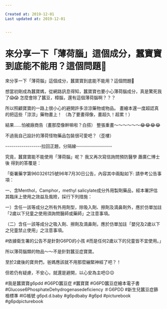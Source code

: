 ```yaml
---

Created at: 2019-12-01
Last updated at: 2019-12-01


---
```


# 來分享一下「薄荷腦」這個成分，蠶寶寶到底能不能用？這個問題🧐


來分享一下「薄荷腦」這個成分，蠶寶寶到底能不能用？這個問題🧐

想當初剛成為蠶寶媽，從網路訊息得知，蠶寶寶也要小心薄荷腦成分，真是驚死我了😱😱
怎麼會除了蠶豆，樟腦，還有這個薄荷腦啊？？？

所以照顧寶寶的一路上很小心的避開許多涼涼藥物或物品。
畫繪本還一度超認真的把這些「涼涼」藥物畫上！
（為了要畫得像，畫超久！超累！）

結果......怕被廠商告（畫那麼像幹嘛啦？白搭）
整張重畫～～～～～～😂😂😂😂

不過我自己設計的薄荷怪物藥品包裝很可愛吧？（歪樓）

\------------------拉回正題，分隔線------------------

究竟，蠶寶寶能不能使用「薄荷腦」呢？
我又再次寫信詢問預防醫學 蕭廣仁博士後
得到的答覆是：

「衛署藥字第960326125號96年7月30日公告，內容其中兩點如下: 請參考公告事項：

一、含Menthol，Camphor，methyl salicylate成分外用製劑藥品，經本署評估其臨床上使用之效益及風險，採行下列措施：

一）含任一該等成分之所有外用劑型，除吸入劑、擦劑及滴鼻劑外，應於仿單加註「2歲以下兒童之使用須詢問醫師或藥師」之注意事項。

（二）含任一該等成分之吸入劑、擦劑及滴鼻劑，應於仿單加註「嬰兒及2歲以下之兒童禁止使用」之注意事項。

#依據衛生署的公告不是針對G6PD的小孩
#而是任何2歲以下的兒童皆不宜使用。」

所以薄荷腦類的物品～～不是針對蠶豆症寶寶。

至於2歲後的寶貝們，爸媽應該就不用那麼繃緊神經了吧？！

但若仍有疑慮，不安心，就還是避開，以心安為主吧😌😌

#我是蠶寶寶g6pdd
#G6PD蠶豆症 #蠶寶寶 #G6PD蠶豆症繪本電子書
#Glucose6PhosphateDehydrogenasedeficiency
＃G6PDD
#新生兒蠶豆症篩檢標準
#IG帳號 g6pd.d.baby
#g6pdbaby #g6pd
#picturebook #g6pdpicturebook

